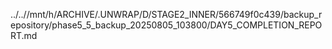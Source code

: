 ../..//mnt/h/ARCHIVE/.UNWRAP/D/STAGE2_INNER/566749f0c439/backup_repository/phase5_5_backup_20250805_103800/DAY5_COMPLETION_REPORT.md